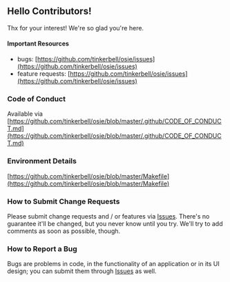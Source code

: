 ## Hello Contributors!
  Thx for your interest! We're so glad you're here. 

#### Important Resources
  - bugs: [https://github.com/tinkerbell/osie/issues](https://github.com/tinkerbell/osie/issues)
  - feature requests: [https://github.com/tinkerbell/osie/issues](https://github.com/tinkerbell/osie/issues)

### Code of Conduct
Available via [https://github.com/tinkerbell/osie/blob/master/.github/CODE_OF_CONDUCT.md](https://github.com/tinkerbell/osie/blob/master/.github/CODE_OF_CONDUCT.md)

### Environment Details
[https://github.com/tinkerbell/osie/blob/master/Makefile](https://github.com/tinkerbell/osie/blob/master/Makefile)

### How to Submit Change Requests
Please submit change requests and / or features via [Issues](https://github.com/tinkerbell/osie/issues). There's no guarantee it'll be changed, but you never know until you try. We'll try to add comments as soon as possible, though.

### How to Report a Bug
Bugs are problems in code, in the functionality of an application or in its UI design; you can submit them through [Issues](https://github.com/tinkerbell/osie/issues) as well.
